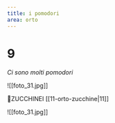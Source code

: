 ```yaml
---
title: i pomodori
area: orto
---
```

# 9
_Ci sono molti pomodori_

![[foto_31.jpg]]

👀ZUCCHINEI [[11-orto-zucchine|11]]

![[foto_31.jpg]]